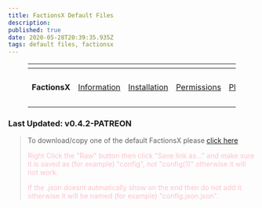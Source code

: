 ```yaml
---
title: FactionsX Default Files
description: 
published: true
date: 2020-05-28T20:39:35.935Z
tags: default files, factionsx
---
```


<figure class="table"><table><thead><tr><th colspan="7"></th></tr></thead>
<tbody><tr><td><p style="text-align:center;"><b>FactionsX</b></p></td><td>
<p style="text-align:center;"><a href="https://wiki.savagelabs.net/en/factions/information">Information</a></p></td><td>
<p style="text-align:center;"><a href="https://wiki.savagelabs.net/en/factions/installation">Installation</a></p></td><td>
<p style="text-align:center;"><a href="https://wiki.savagelabs.net/en/factions/permissions">Permissions</a></p></td><td>
<p style="text-align:center;"><a href="https://wiki.savagelabs.net/en/factions/placeholders">Placeholders</a></p></td><td>
<p style="text-align:center;">Deafult Files</p></td><td>
  <p style="text-align:center;"><a href="https://wiki.savagelabs.net/en/factions/addons">Addons</a></p></td></tbody></table></figure><h3>

Last Updated: v0.4.2-PATREON </h3>


> To download/copy one of the default FactionsX please [click here](https://github.com/SavageLabs/default-files/blob/master/FactionsX)
><p style="color:pink;"> Right Click the "Raw" button then click "Save link as..." and make sure it is saved as (for example) "config", not "config(1)" otherwise it will not work.</p>
><p style="color:pink;">If the .json doesnt autmatically show on the end then do not add it otherwise it will be named (for example) "config.json.json". </p>
